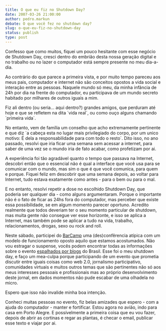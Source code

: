 ```yaml
---
title: O que eu fiz no Shutdown Day?
date: 2007-03-26 21:00:00
author: pedro.markun
debate: O que você fez no shutdown day?
slug: o-que-eu-fiz-no-shutdown-day
status: publish 
type: post
---
```


Confesso que como muitos, fiquei um pouco hesitante com esse negócio de Shutdown Day, cresci dentro do embrião desta nossa geração digital e no trabalho ou no lazer o computador está sempre presente no meu dia-a-dia.  
  
Ao contrário do que parece a primeira vista, e por muito tempo pareceu aos meus pais, computador e internet não são conceitos opostos a vida social e interação entre as pessoas. Naquele mundo só meu, da minha infância de 24h por dia na frente do computador, eu participava de um mundo secreto habitado por milhares de outros iguais a mim.  
  
Fiz ali dentro (ou seria... aqui dentro?) grandes amigos, que perduram até hoje e que se refletem na dita ´vida real´, ou como ouço alguns chamando ´primeira vida´.  
  
No entanto, vem de família um conselho que acho extremamente pertinente e que diz ´a cabeça esta no lugar mais privilegiado do corpo, por um unico motivo: É dela a responsabilidade para com todo o resto´. Dito isso, no ano passado, resolvi que iria ficar uma semana sem acessar a internet, para saber de uma vez se o mundo iria de fato acabar, como profetizam por ai.  
  
A experiência foi tão agradável quanto o tempo que passava na Internet, descobri então que o essencial não é qual a interface que você usa para se comunicar com o mundo, mas sim o que é que você comunica, para quem e porque. Fiquei feliz em descobrir que uma semana depois, ao voltar para Internet, tudo estava exatamente como antes - para o bem ou para o mal.  
  
E no entanto, resolvi repetir a dose no escolhido Shutdown Day, que poderia ser qualquer dia - como alguns argumentaram. Porque o importante não é o fato de ficar as 24hs fora do computador, mas perceber que existe essa possibilidade, se em algum momento parecer oportuno. Acredito realmente que todos deveriam ter o seu momento particular de shutdown, mas muita gente não consegue ver esse horizonte, e isso se aplica a Internet, mas também pode se aplicar a tudo na vida, trabalho, relacionamentos, drogas, sexo ou rock and roll.  
  
Neste sábado, participei do [BarCamp](http://barcamp.blaz.com.br) uma (des)confêrencia atípica com um modelo de funcionamento oposto aquilo que estamos acostumados. Não vou estragar o suspense, vocês podem encontrar todas as informações sobre o evento [espalhados por blogs](http://www.technorati.com/search/barcampsp?language=pt&authority=n) do Brasil. Esse foi o meu shutdown day, e faço um mea-culpa porque participando de um evento que prometia discutir entre iguais coisas como web 2.0, jornalismo participativo, comunidades virtuais e muitos outros temas que são pertinentes não só aos meus interesses pessoais e profissionais mas ao próprio desenvolvimento deste jornal, em dados momentos não pude escabar de uma olhadela no micro.  
  
Espero que isso não invalide minha boa intenção.  
  
Conheci muitas pessoas no evento, fiz belas amizades que espero - com a ajuda do computador - manter e fortificar. Estou agora no avião, indo para casa em Porto Alegre. E possívelmente a primeira coisa que eu vou fazer, depois de abrir as cortinas e regar as plantas, é checar o email, publicar esse texto e viajar por ai.
